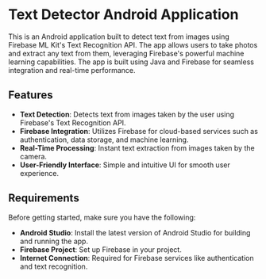 # Text Detector Android Application

This is an Android application built to detect text from images using Firebase ML Kit's Text Recognition API. The app allows users to take photos and extract any text from them, leveraging Firebase's powerful machine learning capabilities. The app is built using Java and Firebase for seamless integration and real-time performance.

## Features

- **Text Detection**: Detects text from images taken by the user using Firebase's Text Recognition API.
- **Firebase Integration**: Utilizes Firebase for cloud-based services such as authentication, data storage, and machine learning.
- **Real-Time Processing**: Instant text extraction from images taken by the camera.
- **User-Friendly Interface**: Simple and intuitive UI for smooth user experience.

## Requirements

Before getting started, make sure you have the following:

- **Android Studio**: Install the latest version of Android Studio for building and running the app.
- **Firebase Project**: Set up Firebase in your project. 
- **Internet Connection**: Required for Firebase services like authentication and text recognition.


